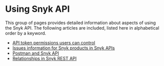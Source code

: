 # Using Snyk API

This group of pages provides detailed information about aspects of using the Snyk API. The following articles are included, listed here in alphabetical order by a keyword.

* [API token permissions users can control](api-token-permissions-users-can-control.md)
* [Issues information for Snyk products in Snyk APIs](issues-information-for-snyk-products-in-snyk-apis.md)
* [Postman and Snyk API](postman-and-snyk-api.md)
* [Relationships in Snyk REST API](relationships-in-snyk-rest-api.md)
